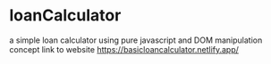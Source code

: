 # loanCalculator
a simple loan calculator using pure javascript and DOM manipulation concept
link to website https://basicloancalculator.netlify.app/
